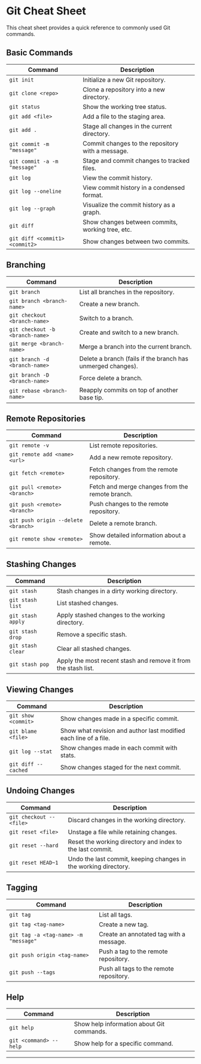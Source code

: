 # Git Cheat Sheet

This cheat sheet provides a quick reference to commonly used Git commands.

## Basic Commands

| Command                            | Description                                         |
|------------------------------------|-----------------------------------------------------|
| `git init`                         | Initialize a new Git repository.                   |
| `git clone <repo>`                 | Clone a repository into a new directory.           |
| `git status`                       | Show the working tree status.                       |
| `git add <file>`                   | Add a file to the staging area.                    |
| `git add .`                        | Stage all changes in the current directory.        |
| `git commit -m "message"`          | Commit changes to the repository with a message.   |
| `git commit -a -m "message"`       | Stage and commit changes to tracked files.          |
| `git log`                          | View the commit history.                            |
| `git log --oneline`               | View commit history in a condensed format.         |
| `git log --graph`                 | Visualize the commit history as a graph.           |
| `git diff`                         | Show changes between commits, working tree, etc.   |
| `git diff <commit1> <commit2>`    | Show changes between two commits.                   |

## Branching

| Command                             | Description                                         |
|-------------------------------------|-----------------------------------------------------|
| `git branch`                        | List all branches in the repository.               |
| `git branch <branch-name>`          | Create a new branch.                               |
| `git checkout <branch-name>`        | Switch to a branch.                                |
| `git checkout -b <branch-name>`     | Create and switch to a new branch.                 |
| `git merge <branch-name>`           | Merge a branch into the current branch.            |
| `git branch -d <branch-name>`       | Delete a branch (fails if the branch has unmerged changes). |
| `git branch -D <branch-name>`       | Force delete a branch.                             |
| `git rebase <branch-name>`          | Reapply commits on top of another base tip.       |

## Remote Repositories

| Command                               | Description                                         |
|---------------------------------------|-----------------------------------------------------|
| `git remote -v`                      | List remote repositories.                           |
| `git remote add <name> <url>`        | Add a new remote repository.                        |
| `git fetch <remote>`                 | Fetch changes from the remote repository.          |
| `git pull <remote> <branch>`          | Fetch and merge changes from the remote branch.    |
| `git push <remote> <branch>`          | Push changes to the remote repository.             |
| `git push origin --delete <branch>`   | Delete a remote branch.                            |
| `git remote show <remote>`           | Show detailed information about a remote.          |

## Stashing Changes

| Command                              | Description                                         |
|--------------------------------------|-----------------------------------------------------|
| `git stash`                          | Stash changes in a dirty working directory.        |
| `git stash list`                    | List stashed changes.                              |
| `git stash apply`                   | Apply stashed changes to the working directory.    |
| `git stash drop`                    | Remove a specific stash.                           |
| `git stash clear`                   | Clear all stashed changes.                         |
| `git stash pop`                     | Apply the most recent stash and remove it from the stash list. |

## Viewing Changes

| Command                               | Description                                         |
|---------------------------------------|-----------------------------------------------------|
| `git show <commit>`                  | Show changes made in a specific commit.            |
| `git blame <file>`                   | Show what revision and author last modified each line of a file. |
| `git log --stat`                     | Show changes made in each commit with stats.      |
| `git diff --cached`                  | Show changes staged for the next commit.          |

## Undoing Changes

| Command                               | Description                                         |
|---------------------------------------|-----------------------------------------------------|
| `git checkout -- <file>`             | Discard changes in the working directory.          |
| `git reset <file>`                   | Unstage a file while retaining changes.            |
| `git reset --hard`                   | Reset the working directory and index to the last commit. |
| `git reset HEAD~1`                   | Undo the last commit, keeping changes in the working directory. |

## Tagging

| Command                               | Description                                         |
|---------------------------------------|-----------------------------------------------------|
| `git tag`                            | List all tags.                                     |
| `git tag <tag-name>`                 | Create a new tag.                                  |
| `git tag -a <tag-name> -m "message"` | Create an annotated tag with a message.            |
| `git push origin <tag-name>`         | Push a tag to the remote repository.               |
| `git push --tags`                    | Push all tags to the remote repository.            |

## Help

| Command                               | Description                                         |
|---------------------------------------|-----------------------------------------------------|
| `git help`                           | Show help information about Git commands.          |
| `git <command> --help`               | Show help for a specific command.                  |

---

